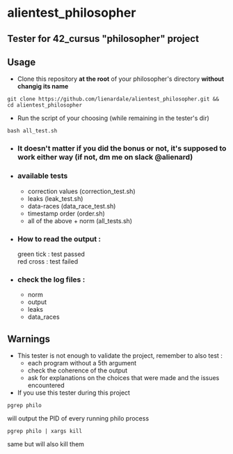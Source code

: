 # alientest_philosopher

## Tester for 42_cursus "philosopher" project

## Usage
- Clone this repository **at the root** of your philosopher's directory **without changig its name**
```
git clone https://github.com/lienardale/alientest_philosopher.git && cd alientest_philosopher
```
- Run the script of your choosing (while remaining in the tester's dir)
```
bash all_test.sh
```

- ### It doesn't matter if you did the bonus or not, it's supposed to work either way (if not, dm me on slack @alienard)

- ### available tests
	- correction values (correction_test.sh)
	- leaks (leak_test.sh)
	- data-races (data_race_test.sh)
	- timestamp order (order.sh)
	- all of the above + norm (all_tests.sh)

- ### How to read the output : 
	green tick : test passed    
	red cross : test failed    

- ### check the log files :
	- norm
	- output
	- leaks
	- data_races

## Warnings
- This tester is not enough to validate the project, remember to also test :
	- each program without a 5th argument
	- check the coherence of the output
	- ask for explanations on the choices that were made and the issues encountered
- If you use this tester during this project
```
pgrep philo
```
will output the PID of every running philo process
```
pgrep philo | xargs kill
```
same but will also kill them


